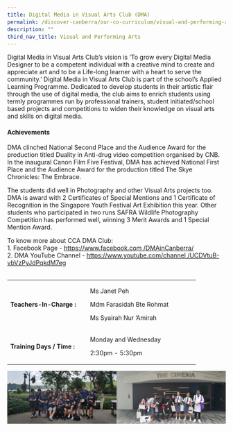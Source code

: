 ```yaml
---
title: Digital Media in Visual Arts Club (DMA)
permalink: /discover-canberra/our-co-curriculum/visual-and-performing-arts/digital-media-in-visual-arts-club/
description: ""
third_nav_title: Visual and Performing Arts
---
```


<p>Digital Media in Visual Arts Club&rsquo;s vision is &lsquo;To grow every Digital Media Designer to be a competent individual with a creative mind to create and appreciate art and to be a Life-long learner with a heart to serve the community.&rsquo; Digital Media in Visual Arts Club is part of the school&rsquo;s Applied Learning Programme. Dedicated to develop students in their artistic flair through the use of digital media, the club aims to enrich students using termly programmes run by professional trainers, student initiated/school based projects and competitions to widen their knowledge on visual arts and skills on digital media.</p>
<h4><strong>Achievements</strong></h4>
<p>DMA clinched National Second Place and the Audience Award for the production titled Duality in Anti-drug video competition organised by CNB. In the inaugural Canon Film Five Festival, DMA has achieved National First Place and the Audience Award for the production titled The Skye Chronicles: The Embrace.</p>
<p>The students did well in Photography and other Visual Arts projects too. DMA is award with 2 Certificates of Special Mentions and 1 Certificate of Recognition in the Singapore Youth Festival Art Exhibition this year. Other students who participated in two runs SAFRA Wildlife Photography Competition has performed well, winning 3 Merit Awards and 1 Special Mention Award.</p>
<p>To know more about CCA DMA Club:<br />1. Facebook Page -&nbsp;<a href="https://www.facebook.com/DMAinCanberra/">https://www.facebook.com /DMAinCanberra/</a><br />2. DMA YouTube Channel -&nbsp;<a href="https://www.youtube.com/channel/UCDVtuB-vbVzPyJdPqkdM7eg">https://www.youtube.com/channel /UCDVtuB-vbVzPyJdPqkdM7eg</a><br /><br /></p>
<table border="0" cellpadding="10">
<tbody>
<tr>
<td width="170">
<p><strong>Teachers-In-Charge :</strong></p>
</td>
<td width="237">
<p>Ms Janet Peh</p>
<p>Mdm Farasidah Bte Rohmat</p>
<p>Ms Syairah Nur &rsquo;Amirah</p>
</td>
</tr>
<tr>
<td>
<p><strong>Training Days / Time :</strong></p>
</td>
<td>
<p>Monday and Wednesday</p>
<p>2:30pm - 5:30pm</p>
</td>
</tr>
</tbody>
</table>

![](/images/dma.jpg)
